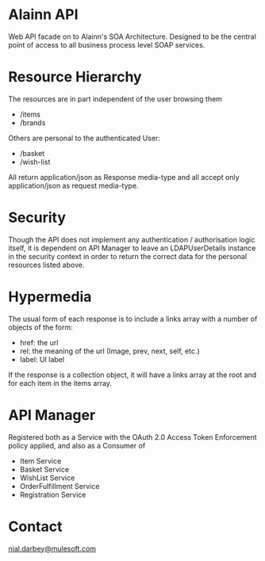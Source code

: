 # Alainn API

Web API facade on to Alainn's SOA Architecture. Designed to be the central point of access to all business process level SOAP services.

# Resource Hierarchy

The resources are in part independent of the user browsing them

* /items
* /brands

Others are personal to the authenticated User: 

* /basket
* /wish-list

All return application/json as Response media-type and all accept only application/json as request media-type.

# Security

Though the API does not implement any authentication / authorisation logic itself, it is dependent on API Manager to leave an LDAPUserDetails instance in the security context in order to return the correct data for the personal resources listed above.

# Hypermedia

The usual form of each response is to include a links array with a number of objects of the form:

* href: the url
* rel:  the meaning of the url (Image, prev, next, self, etc.)
* label: UI label

If the response is a collection object, it will have a links array at the root and for each item in the items array.

# API Manager

Registered both as a Service with the OAuth 2.0 Access Token Enforcement policy applied, and also as a Consumer of 

* Item Service
* Basket Service
* WishList Service
* OrderFulfillment Service
* Registration Service 

# Contact

nial.darbey@mulesoft.com


